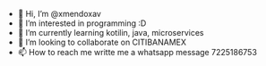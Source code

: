 - 👋 Hi, I’m @xmendoxav
- 👀 I’m interested in programming :D
- 🌱 I’m currently learning kotilin, java, microservices 
- 💞️ I’m looking to collaborate on CITIBANAMEX
- 📫 How to reach me writte me a whatsapp message 7225186753

<!---
xmendoxav/xmendoxav is a ✨ special ✨ repository because its `README.md` (this file) appears on your GitHub profile.
You can click the Preview link to take a look at your changes.
--->
